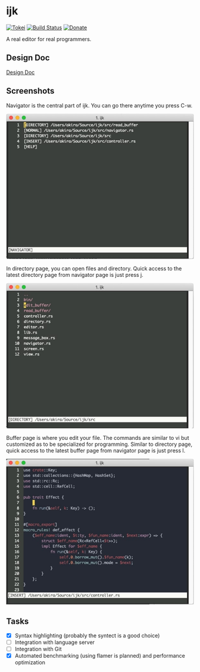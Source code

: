 # ijk

[![Tokei](https://tokei.rs/b1/github/akiradeveloper/ijk)](https://github.com/akiradeveloper/ijk)
[![Build Status](https://travis-ci.org/akiradeveloper/ijk.svg?branch=develop)](https://travis-ci.org/akiradeveloper/ijk)
[![Donate](https://img.shields.io/badge/Donate-PayPal-green.svg)](YOUR_EMAIL_CODE)

A real editor for real programmers.

## Design Doc

[Design Doc](https://docs.google.com/presentation/d/1_oQ_Dryehfi-3vBBCQI_AFZDrvxvXp-LToMcWNIehPM/edit?usp=sharing)

## Screenshots

Navigator is the central part of ijk. You can go there anytime you press C-w.

![Navigator page](misc/navigator.jpg "Navigator")

In directory page, you can open files and directory. Quick access to the latest directory page from navigator page is just press j.

![Directory page](misc/directory.jpg "Directory")

Buffer page is where you edit your file. The commands are similar to vi but customized as to be specialized for programming. Similar to directory page, quick access to the latest buffer page from navigator page is just press l.

![Buffer page](misc/buffer.jpg "Buffer")

## Tasks

- [x] Syntax highlighting (probably the syntect is a good choice)
- [ ] Integration with language server
- [ ] Integration with Git
- [x] Automated benchmarking (using flamer is planned) and performance optimization
